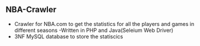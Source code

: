 ## NBA-Crawler
- Crawler for NBA.com to get the statistics for all the players and games in different seasons
-Written in PHP and Java(Seleium Web Driver)
- 3NF MySQL database to store the statiscics 
